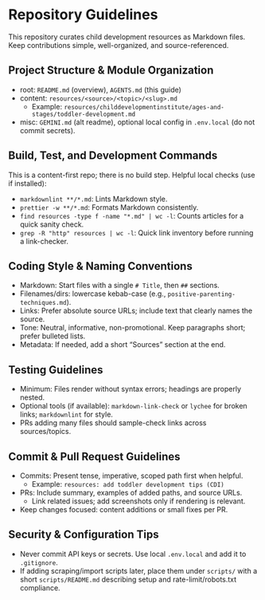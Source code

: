 # Repository Guidelines

This repository curates child development resources as Markdown files. Keep contributions simple, well-organized, and source-referenced.

## Project Structure & Module Organization

- root: `README.md` (overview), `AGENTS.md` (this guide)
- content: `resources/<source>/<topic>/<slug>.md`
  - Example: `resources/childdevelopmentinstitute/ages-and-stages/toddler-development.md`
- misc: `GEMINI.md` (alt readme), optional local config in `.env.local` (do not commit secrets).

## Build, Test, and Development Commands

This is a content-first repo; there is no build step. Helpful local checks (use if installed):

- `markdownlint **/*.md`: Lints Markdown style.
- `prettier -w **/*.md`: Formats Markdown consistently.
- `find resources -type f -name "*.md" | wc -l`: Counts articles for a quick sanity check.
- `grep -R "http" resources | wc -l`: Quick link inventory before running a link-checker.

## Coding Style & Naming Conventions

- Markdown: Start files with a single `# Title`, then `##` sections.
- Filenames/dirs: lowercase kebab-case (e.g., `positive-parenting-techniques.md`).
- Links: Prefer absolute source URLs; include text that clearly names the source.
- Tone: Neutral, informative, non-promotional. Keep paragraphs short; prefer bulleted lists.
- Metadata: If needed, add a short “Sources” section at the end.

## Testing Guidelines

- Minimum: Files render without syntax errors; headings are properly nested.
- Optional tools (if available): `markdown-link-check` or `lychee` for broken links; `markdownlint` for style.
- PRs adding many files should sample-check links across sources/topics.

## Commit & Pull Request Guidelines

- Commits: Present tense, imperative, scoped path first when helpful.
  - Example: `resources: add toddler development tips (CDI)`
- PRs: Include summary, examples of added paths, and source URLs.
  - Link related issues; add screenshots only if rendering is relevant.
- Keep changes focused: content additions or small fixes per PR.

## Security & Configuration Tips

- Never commit API keys or secrets. Use local `.env.local` and add it to `.gitignore`.
- If adding scraping/import scripts later, place them under `scripts/` with a short `scripts/README.md` describing setup and rate-limit/robots.txt compliance.

